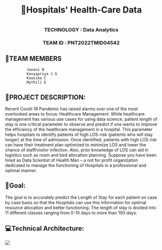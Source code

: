 
                                   
                                   
<h1 align="center"> 🏥Hospitals' Health-Care Data <h1/>          
 <h3 align="center">TECHNOLOGY : Data Analytics</h3>
          
 <h3 align="center">TEAM ID : PNT2022TMID04542</h3>

<h2>👭TEAM MEMBERS</h2>


              Janani N
              Kavyapriya J G
              Kowsika C
              Mythili E

<h2>📜PROJECT DESCRIPTION:</h2>
             

Recent Covid-19 Pandemic has raised alarms over one of the most overlooked areas to focus: Healthcare   Management. While healthcare management has various use cases for using data science, patient length of stay is one critical parameter to observe and  predict if one wants to improve the efficiency of the healthcare management in a hospital.
This parameter helps hospitals to identify patients of high LOS-risk (patients who will stay longer) at the time of admission. Once identified, patients with high LOS risk can have their treatment plan optimized to minimize LOS and lower the chance of staff/visitor infection. Also, prior knowledge of LOS can aid in logistics such as room and bed allocation planning.
Suppose you have been hired as Data Scientist of Health Man – a not for profit organization dedicated to manage the functioning of Hospitals in a professional and optimal manner.



<h2>🎯Goal:</h2>


The goal is to accurately predict the Length of Stay for each patient on case by case basis so that the Hospitals can use this information for optimal resource allocation and better functioning. The length of stay is divided into 11 different classes ranging from 0-10 days to more than 100 days.

<h2>💻Technical Architecture:</h2>


<img src="https://user-images.githubusercontent.com/92677078/190690057-16763bfc-b141-4e2a-a17f-97031ec6ccb4.png">


